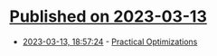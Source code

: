 # [Published on 2023-03-13](index.md)

* [2023-03-13, 18:57:24](https://lobste.rs/s/2frne9/practical_optimizations) - [Practical Optimizations](https://www.youtube.com/watch?v=NAVbI1HIzCE)
